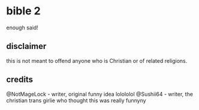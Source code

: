 # bible 2
enough said!
## disclaimer
this is not meant to offend anyone who is Christian or of related religions.
## credits
@NotMageLock - writer, original funny idea lolololol
@Sushii64 - writer, the christian trans girlie who thought this was really funnyny
